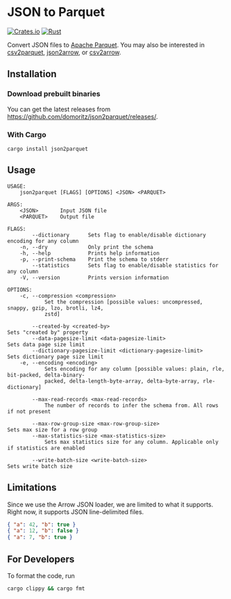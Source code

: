 # JSON to Parquet

[![Crates.io](https://img.shields.io/crates/v/json2parquet.svg)](https://crates.io/crates/json2parquet)
[![Rust](https://github.com/domoritz/json2parquet/actions/workflows/rust.yml/badge.svg)](https://github.com/domoritz/json2parquet/actions/workflows/rust.yml)

Convert JSON files to [Apache Parquet](https://parquet.apache.org/). You may also be interested in [csv2parquet](https://github.com/domoritz/csv2parquet), [json2arrow](https://github.com/domoritz/json2arrow), or [csv2arrow](https://github.com/domoritz/csv2arrow).

## Installation

### Download prebuilt binaries

You can get the latest releases from https://github.com/domoritz/json2parquet/releases/.

### With Cargo

```
cargo install json2parquet
```

## Usage

```
USAGE:
    json2parquet [FLAGS] [OPTIONS] <JSON> <PARQUET>

ARGS:
    <JSON>       Input JSON file
    <PARQUET>    Output file

FLAGS:
        --dictionary      Sets flag to enable/disable dictionary encoding for any column
    -n, --dry             Only print the schema
    -h, --help            Prints help information
    -p, --print-schema    Print the schema to stderr
        --statistics      Sets flag to enable/disable statistics for any column
    -V, --version         Prints version information

OPTIONS:
    -c, --compression <compression>
            Set the compression [possible values: uncompressed, snappy, gzip, lzo, brotli, lz4,
            zstd]

        --created-by <created-by>                                  Sets "created by" property
        --data-pagesize-limit <data-pagesize-limit>                Sets data page size limit
        --dictionary-pagesize-limit <dictionary-pagesize-limit>    Sets dictionary page size limit
    -e, --encoding <encoding>
            Sets encoding for any column [possible values: plain, rle, bit-packed, delta-binary-
            packed, delta-length-byte-array, delta-byte-array, rle-dictionary]

        --max-read-records <max-read-records>
            The number of records to infer the schema from. All rows if not present

        --max-row-group-size <max-row-group-size>                  Sets max size for a row group
        --max-statistics-size <max-statistics-size>
            Sets max statistics size for any column. Applicable only if statistics are enabled

        --write-batch-size <write-batch-size>                      Sets write batch size
```

## Limitations

Since we use the Arrow JSON loader, we are limited to what it supports. Right now, it supports JSON line-delimited files.

```json
{ "a": 42, "b": true }
{ "a": 12, "b": false }
{ "a": 7, "b": true }
```

## For Developers

To format the code, run

```bash
cargo clippy && cargo fmt
```
